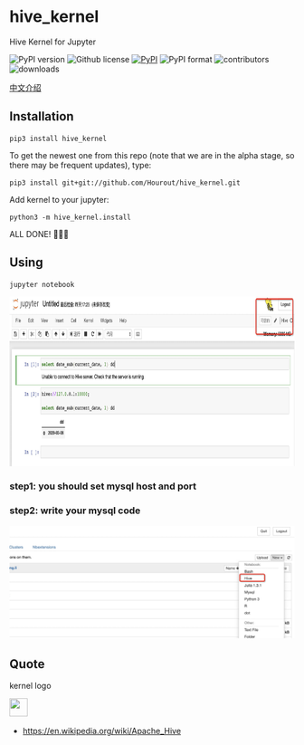 # hive_kernel
Hive  Kernel for Jupyter

![PyPI version](https://img.shields.io/pypi/pyversions/hive_kernel.svg)
![Github license](https://img.shields.io/github/license/Hourout/hive_kernel.svg)
[![PyPI](https://img.shields.io/pypi/v/hive_kernel.svg)](https://pypi.python.org/pypi/hive_kernel)
![PyPI format](https://img.shields.io/pypi/format/hive_kernel.svg)
![contributors](https://img.shields.io/github/contributors/Hourout/hive_kernel)
![downloads](https://img.shields.io/pypi/dm/hive_kernel.svg)


[中文介绍](document/chinese.md)

## Installation

```
pip3 install hive_kernel
```

To get the newest one from this repo (note that we are in the alpha stage, so there may be frequent updates), type:

```
pip3 install git+git://github.com/Hourout/hive_kernel.git
```

Add kernel to your jupyter:

```
python3 -m hive_kernel.install
```

ALL DONE! 🎉🎉🎉

## Using

```
jupyter notebook
```
<img src="image/hive1.png" width = "700" height = "300" />

### step1: you should set mysql host and port

### step2: write your mysql code
![](image/hive2.png)

## Quote 
kernel logo

<img src="https://upload.wikimedia.org/wikipedia/commons/thumb/b/bb/Apache_Hive_logo.svg/300px-Apache_Hive_logo.svg.png" width = "32" height = "32" />

- https://en.wikipedia.org/wiki/Apache_Hive
